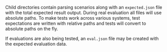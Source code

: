 Child directories contain parsing scenarios along with an `expected.json` file with the
total expected result output. During real evaluation all files will use absolute paths. To
make tests work across various systems, test expectations are written with relative paths
and tests will convert to absolute paths on the fly.

If evaluations are also being tested, an `eval.json` file may be created with the expected
evaluation data.